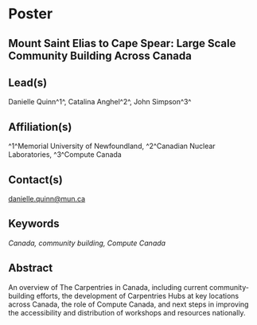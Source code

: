 # Poster

## **Mount Saint Elias to Cape Spear: Large Scale Community Building Across Canada**

## Lead(s)
Danielle Quinn^1^, Catalina Anghel^2^, John Simpson^3^

## Affiliation(s)
^1^Memorial University of Newfoundland, ^2^Canadian Nuclear Laboratories, ^3^Compute Canada

## Contact(s)
danielle.quinn@mun.ca

## Keywords
*Canada, community building, Compute Canada*
 
## Abstract
An overview of The Carpentries in Canada, including current community-building efforts, the development of Carpentries Hubs at key locations across Canada, the role of Compute Canada, and next steps in improving the accessibility and distribution of workshops and resources nationally.
